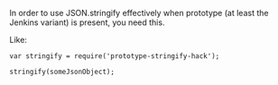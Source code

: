 In order to use JSON.stringify effectively when prototype (at least the Jenkins variant) is present, you need this.

Like:

    var stringify = require('prototype-stringify-hack');
    
    stringify(someJsonObject);
